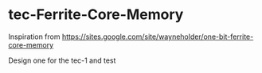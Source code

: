# tec-Ferrite-Core-Memory

Inspiration from https://sites.google.com/site/wayneholder/one-bit-ferrite-core-memory

Design one for the tec-1 and test
